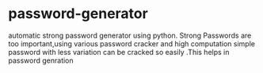 # password-generator
automatic strong password generator using python.
Strong Passwords are too important,using various password cracker and high computation simple password with less variation can be cracked so easily .This helps in password genration
